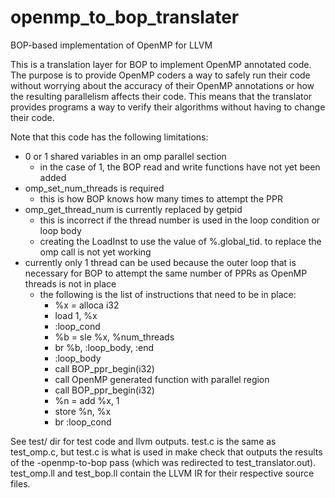 # openmp\_to\_bop\_translater
BOP-based implementation of OpenMP for LLVM

This is a translation layer for BOP to implement OpenMP annotated code. The purpose is to provide OpenMP coders a way to safely run their code without worrying about the accuracy of their OpenMP annotations or how the resulting parallelism affects their code. This means that the translator provides programs a way to verify their algorithms without having to change their code.

Note that this code has the following limitations:
- 0 or 1 shared variables in an omp parallel section
  - in the case of 1, the BOP read and write functions have not yet been added
- omp\_set\_num\_threads is required
  - this is how BOP knows how many times to attempt the PPR
- omp\_get\_thread\_num is currently replaced by getpid
  - this is incorrect if the thread number is used in the loop condition or loop body
  - creating the LoadInst to use the value of %.global\_tid. to replace the omp call is not yet working
- currently only 1 thread can be used because the outer loop that is necessary for BOP to attempt the same number of PPRs as OpenMP threads is not in place
  - the following is the list of instructions that need to be in place:
    - %x = alloca i32
    - load 1, %x
    - :loop\_cond
    - %b = sle %x, %num\_threads
    - br %b, :loop\_body, :end
    - :loop\_body
    - call BOP\_ppr\_begin(i32)
    - call OpenMP generated function with parallel region
    - call BOP\_ppr\_begin(i32)
    - %n = add %x, 1
    - store %n, %x
    - br :loop\_cond

See test/ dir for test code and llvm outputs. test.c is the same as test\_omp.c, but test.c is what is used in make check that outputs the results of the -openmp-to-bop pass (which was redirected to test\_translator.out). test\_omp.ll and test\_bop.ll contain the LLVM IR for their respective source files.
